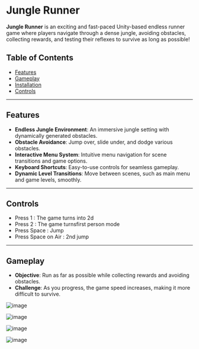 # Jungle Runner

**Jungle Runner** is an exciting and fast-paced Unity-based endless runner game where players navigate through a dense jungle, avoiding obstacles, collecting rewards, and testing their reflexes to survive as long as possible!

## Table of Contents

- [Features](#features)
- [Gameplay](#gameplay)
- [Installation](#installation)
- [Controls](#controls)

---

## Features

- **Endless Jungle Environment**: An immersive jungle setting with dynamically generated obstacles.
- **Obstacle Avoidance**: Jump over, slide under, and dodge various obstacles.
- **Interactive Menu System**: Intuitive menu navigation for scene transitions and game options.
- **Keyboard Shortcuts**: Easy-to-use controls for seamless gameplay.
- **Dynamic Level Transitions**: Move between scenes, such as main menu and game levels, smoothly.

---

## Controls

- Press 1 : The game turns into 2d
- Press 2 : The game turnsfirst person mode
- Press Space : Jump
- Press Space on Air : 2nd jump

---

## Gameplay

- **Objective**: Run as far as possible while collecting rewards and avoiding obstacles.
- **Challenge**: As you progress, the game speed increases, making it more difficult to survive.


![image](https://github.com/user-attachments/assets/41c9bd29-3c73-4a3d-8680-fffdc0968e45)


![image](https://github.com/user-attachments/assets/d165fc91-b7e7-403d-b4a5-e82ccd8d95fd)

![image](https://github.com/user-attachments/assets/0cdca7e3-6b7d-4060-9c48-3d86751bfdc2)

![image](https://github.com/user-attachments/assets/23019e59-2f68-4deb-9a39-9b54652eadc5)



